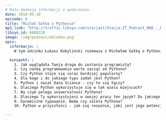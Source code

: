 ```yaml
---
# Data dodania informacji o wydarzeniu
date: 2018-05-18
episode: 8
title: "Michał Gałka o Pythonie"
mp3_link: "http://traffic.libsyn.com/stacjait/Stacja.IT_Podcast_008_-_Michal_Galka_o_Pythonie.mp3"
libsyn_id: 6608220
image: /img/podcast/okladka.png
opis:
  informacje: |
    W tym odcinku Łukasz Kobyliński rozmawia z Michałem Gałką o Pythonie - dlaczego wciąż zyskuje popularność, gdzie dobrze się sprawdza i jaka jest przyszłość tego języka programowania. 

  konspekt: |
    1. Jak wyglądała Twoja droga do zostania programistą?
    2. Czy naukę programowania warto zacząć od Pythona?
    3. Czy Python staje się coraz bardziej popularny?
    4. Dla kogo i do jakiego typu zadań jest Python?
    5. Python i świat Data Science - czy to się łączy?
    6. Dlaczego Python wykorzystuje się w tak wielu miejscach?
    7. Na czym polega uniwersalność Pythona?
    8. Dlaczego Ty wykorzystujesz w swojej pracy ten język? Do jakiego typu zadań?
    9. Dynamiczne typowanie. Wada czy zaleta Pythona?
    10. Python w przyszłości - jak się rozwinie, jaki jest jego potencjał?

---
```

